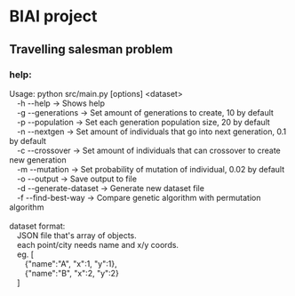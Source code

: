 # BIAI project

## Travelling salesman problem

### help:
Usage: python src/main.py \[options\] \<dataset\><br/>
&emsp;-h --help -> Shows help<br/>
&emsp;-g --generations -> Set amount of generations to create, 10 by default<br/>
&emsp;-p --population -> Set each generation population size, 20 by default<br/>
&emsp;-n --nextgen -> Set amount of individuals that go into next generation, 0.1 by default<br/>
&emsp;-c --crossover -> Set amount of individuals that can crossover to create new generation<br/>
&emsp;-m --mutation -> Set probability of mutation of individual, 0.02 by default<br/>
&emsp;-o --output -> Save output to file<br/>
&emsp;-d --generate-dataset -> Generate new dataset file<br/>
&emsp;-f --find-best-way -> Compare genetic algorithm with permutation algorithm<br/>
<br/>
dataset format:<br/>
&emsp;JSON file that's array of objects.<br/>
&emsp;each point/city needs name and x/y coords.<br/>
&emsp;eg. [<br/>
&emsp;&emsp;{"name":"A", "x":1, "y":1},<br/>
&emsp;&emsp;{"name":"B", "x":2, "y":2}<br/>
&emsp;]
